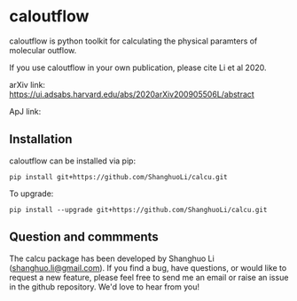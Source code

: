 # caloutflow
caloutflow is python toolkit for calculating the physical paramters of molecular outflow. 

If you use caloutflow in your own publication, please cite Li et al 2020. 

arXiv link: https://ui.adsabs.harvard.edu/abs/2020arXiv200905506L/abstract

ApJ link: 

Installation
------------

caloutflow can be installed via pip:

```
pip install git+https://github.com/ShanghuoLi/calcu.git
```

To upgrade:

```
pip install --upgrade git+https://github.com/ShanghuoLi/calcu.git
```



Question and commments
------------

The calcu package has been developed by Shanghuo Li (shanghuo.li@gmail.com). If you find a bug, have questions, or would like to request a new feature, please feel free to send me an email or raise an issue in the github repository. We'd love to hear from you!
